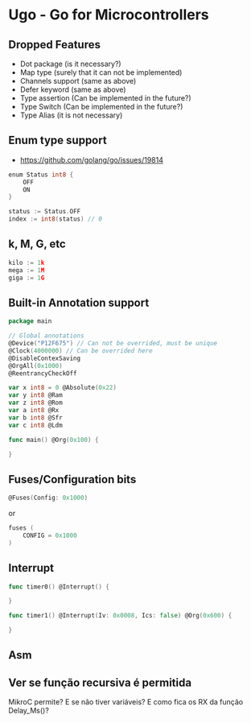 # Ugo - Go for Microcontrollers

## Dropped Features

* Dot package (is it necessary?)
* Map type (surely that it can not be implemented)
* Channels support (same as above)
* Defer keyword (same as above)
* Type assertion (Can be implemented in the future?)
* Type Switch (Can be implemented in the future?)
* Type Alias (it is not necessary)

## Enum type support
* https://github.com/golang/go/issues/19814

```go
enum Status int8 {
    OFF
    ON
}

status := Status.OFF
index := int8(status) // 0
```

## k, M, G, etc

```go
kilo := 1k
mega := 1M
giga := 1G
```

## Built-in Annotation support

```go
package main

// Global annotations
@Device("P12F675") // Can not be overrided, must be unique
@Clock(4000000) // Can be overrided here
@DisableContexSaving
@OrgAll(0x1000)
@ReentrancyCheckOff

var x int8 = 0 @Absolute(0x22)
var y int8 @Ram
var z int8 @Rom
var a int8 @Rx
var b int8 @Sfr
var c int8 @Ldm

func main() @Org(0x100) {

}
```

## Fuses/Configuration bits

```go
@Fuses(Config: 0x1000)
```

or

```go
fuses (
    CONFIG = 0x1000
)
```

## Interrupt

```go
func timer0() @Interrupt() {

}

func timer1() @Interrupt(Iv: 0x0008, Ics: false) @Org(0x600) {

}
```

## Asm

## Ver se função recursiva é permitida
MikroC permite? E se não tiver variáveis? E como fica os RX da função Delay_Ms()?
